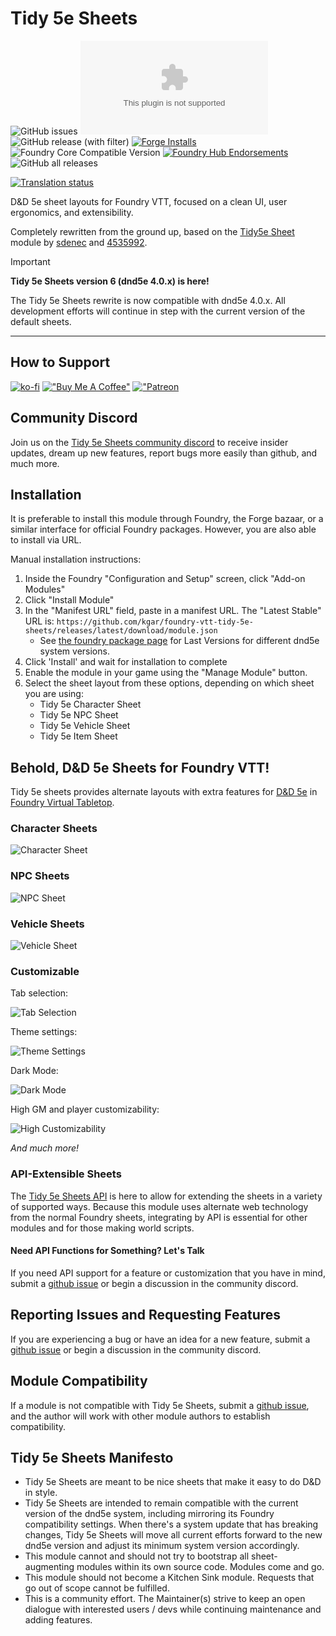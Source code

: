 # Tidy 5e Sheets

![GitHub issues](https://img.shields.io/github/issues/kgar/foundry-vtt-tidy-5e-sheets?style=for-the-badge)
![Latest Release Download Count](https://img.shields.io/github/downloads/kgar/foundry-vtt-tidy-5e-sheets/latest/module.zip?color=2b82fc&label=Latest+Release+Download+Count&style=for-the-badge) ![GitHub release (with filter)](https://img.shields.io/github/v/release/kgar/foundry-vtt-tidy-5e-sheets?style=for-the-badge) [![Forge Installs](https://img.shields.io/badge/dynamic/json?label=Forge%20Installs&query=package.installs&suffix=%25&url=https%3A%2F%2Fforge-vtt.com%2Fapi%2Fbazaar%2Fpackage%2Ftidy5e-sheet&colorB=006400&style=for-the-badge)](https://forge-vtt.com/bazaar#package=tidy5e-sheet) ![Foundry Core Compatible Version](https://img.shields.io/badge/dynamic/json.svg?url=https%3A%2F%2Fgithub.com%2Fkgar%2Ffoundry-vtt-tidy-5e-sheets%2Freleases%2Flatest%2Fdownload%2Fmodule.json&label=Foundry%20Version&query=$.compatibility.verified&colorB=orange&style=for-the-badge) [![Foundry Hub Endorsements](https://img.shields.io/endpoint?logoColor=white&url=https%3A%2F%2Fwww.foundryvtt-hub.com%2Fwp-json%2Fhubapi%2Fv1%2Fpackage%2Ftidy5e-sheet%2Fshield%2Fendorsements&style=for-the-badge)](https://www.foundryvtt-hub.com/package/tidy5e-sheet/) ![GitHub all releases](https://img.shields.io/github/downloads/kgar/foundry-vtt-tidy-5e-sheets/total?style=for-the-badge)

<a href="https://hosted.weblate.org/engage/foundry-vtt-tidy-5e-sheets/">
<img src="https://hosted.weblate.org/widget/foundry-vtt-tidy-5e-sheets/287x66-grey.png" alt="Translation status" />
</a>

D&D 5e sheet layouts for Foundry VTT, focused on a clean UI, user ergonomics, and extensibility.

Completely rewritten from the ground up, based on the [Tidy5e Sheet](https://github.com/sdenec/tidy5e-sheet) module by [sdenec](https://github.com/sdenec) and [4535992](https://github.com/p4535992).

> [!IMPORTANT]
> **Tidy 5e Sheets version 6 (dnd5e 4.0.x) is here!**
>
> The Tidy 5e Sheets rewrite is now compatible with dnd5e 4.0.x. All development efforts will continue in step with the current version of the default sheets.

---

## How to Support

[![ko-fi](https://ko-fi.com/img/githubbutton_sm.svg)](https://ko-fi.com/iamkgar) [!["Buy Me A Coffee"](https://www.buymeacoffee.com/assets/img/custom_images/orange_img.png)](https://www.buymeacoffee.com/kgar)
[!["Patreon](/readme-assets/patreon-logo.svg)](https://www.patreon.com/iamkgar)

## Community Discord

Join us on the [Tidy 5e Sheets community discord](https://discord.gg/865zzNscRA) to receive insider updates, dream up new features, report bugs more easily than github, and much more.

## Installation

It is preferable to install this module through Foundry, the Forge bazaar, or a similar interface for official Foundry packages.
However, you are also able to install via URL.

Manual installation instructions:

1. Inside the Foundry "Configuration and Setup" screen, click "Add-on Modules"
2. Click "Install Module"
3. In the "Manifest URL" field, paste in a manifest URL. The "Latest Stable" URL is: 
   `https://github.com/kgar/foundry-vtt-tidy-5e-sheets/releases/latest/download/module.json`
   - See [the foundry package page](<https://foundryvtt.com/packages/tidy5e-sheet/>) for Last Versions for different dnd5e system versions.
4. Click 'Install' and wait for installation to complete
5. Enable the module in your game using the "Manage Module" button.
6. Select the sheet layout from these options, depending on which sheet you are using:
   - Tidy 5e Character Sheet
   - Tidy 5e NPC Sheet
   - Tidy 5e Vehicle Sheet
   - Tidy 5e Item Sheet

## Behold, D&D 5e Sheets for Foundry VTT!

Tidy 5e sheets provides alternate layouts with extra features for [D&D 5e](https://github.com/foundryvtt/dnd5e) in [Foundry Virtual Tabletop](https://foundryvtt.com/).

### Character Sheets

![Character Sheet](readme-assets/character-sheet.png)

### NPC Sheets

![NPC Sheet](readme-assets/npc-sheet.png)

### Vehicle Sheets

![Vehicle Sheet](readme-assets/vehicle-sheet.png)

### Customizable

Tab selection:

![Tab Selection](readme-assets/tab-selection.png)

Theme settings:

![Theme Settings](readme-assets/theme-settings.png)

Dark Mode:

![Dark Mode](readme-assets/dark-mode.png)

High GM and player customizability:

![High Customizability](readme-assets/settings.png)

*And much more!*

### API-Extensible Sheets

The [Tidy 5e Sheets API](https://kgar.github.io/foundry-vtt-tidy-5e-sheets/) is here to allow for extending the sheets in a variety of supported ways. Because this module uses alternate web technology from the normal Foundry sheets, integrating by API is essential for other modules and for those making world scripts.

#### Need API Functions for Something? Let's Talk

If you need API support for a feature or customization that you have in mind, submit a [github issue](https://github.com/kgar/foundry-vtt-tidy-5e-sheets/issues) or begin a discussion in the community discord.

## Reporting Issues and Requesting Features

If you are experiencing a bug or have an idea for a new feature, submit a [github issue](https://github.com/kgar/foundry-vtt-tidy-5e-sheets/issues) or begin a discussion in the community discord.


## Module Compatibility

If a module is not compatible with Tidy 5e Sheets, submit a [github issue](https://github.com/kgar/foundry-vtt-tidy-5e-sheets/issues), and the author will work with other module authors to establish compatibility.


## Tidy 5e Sheets Manifesto

- Tidy 5e Sheets are meant to be nice sheets that make it easy to do D&D in style.
- Tidy 5e Sheets are intended to remain compatible with the current version of the dnd5e system, including mirroring its Foundry compatibility settings. When there's a system update that has breaking changes, Tidy 5e Sheets will move all current efforts forward to the new dnd5e version and adjust its minimum system version accordingly.
- This module cannot and should not try to bootstrap all sheet-augmenting modules within its own source code. Modules come and go.
- This module should not become a Kitchen Sink module. Requests that go out of scope cannot be fulfilled.
- This is a community effort. The Maintainer(s) strive to keep an open dialogue with interested users / devs while continuing maintenance and adding features.
